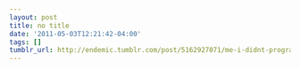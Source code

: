 ```yaml
---
layout: post
title: no title
date: '2011-05-03T12:21:42-04:00'
tags: []
tumblr_url: http://endemic.tumblr.com/post/5162927071/me-i-didnt-program-multitasking-support-in
---
```

<section><dialog><dt>Me:</dt>
<dd>I didn't program multitasking support in revolve ball</dd>
<dt>Me:</dt>
<dd>cos I'm lazy</dd>
<dt>Ed:</dt>
<dd>you didnt 'ganbaru'</dd>
<dt>Me:</dt>
<dd>oh shit! you're right</dd></dialog></section>
